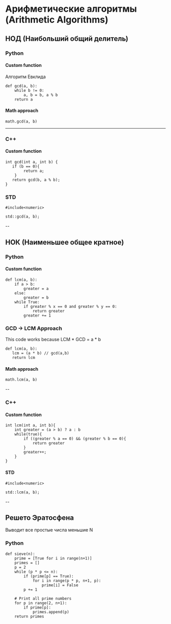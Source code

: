 # Арифметические алгоритмы (Arithmetic Algorithms)

## НОД (Наибольший общий делитель)

### Python
#### Custom function
Алгоритм Евклида

```
def gcd(a, b): 
    while b != 0: 
        a, b = b, a % b 
    return a
```
#### Math approach
```
math.gcd(a, b)
```
---
### C++
#### Custom function
```
int gcd(int a, int b) {
   if (b == 0){
   		return a;
   	}
   return gcd(b, a % b);
}
```
### STD
```
#include<numeric>

std::gcd(a, b);
```
--
## НОК (Наименьшее общее кратное)
### Python
#### Custom function
```
def lcm(a, b):
	if a > b:
		greater = a
	else:
		greater = b
	while True:
		if greater % x == 0 and greater % y == 0:
			return greater
		greater += 1
```
### GCD -> LCM Approach
This code works because LCM * GCD = a * b

```
def lcm(a, b):
   lcm = (a * b) // gcd(a,b)
   return lcm
```
#### Math approach
```
math.lcm(a, b)
```
--
### C++
#### Custom function
```
int lcm(int a, int b){
	int greater = (a > b) ? a : b
	while(true){
		if ((greater % a == 0) && (greater % b == 0){
			return greater
		} 
		greater++;
	}
}
```
#### STD
```
#include<numeric>

std::lcm(a, b);
```
--
## Решето Эратосфена
Выводит все простые числа меньшие N
### Python
```
def sieve(n):
    prime = [True for i in range(n+1)]
    primes = []
    p = 2
    while (p * p <= n):
        if (prime[p] == True):
            for i in range(p * p, n+1, p):
                prime[i] = False
        p += 1
 
    # Print all prime numbers
    for p in range(2, n+1):
        if prime[p]:
            primes.append(p)
    return primes
```